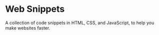 # Web Snippets

A collection of code snippets in HTML, CSS, and JavaScript, to help you make websites faster.
